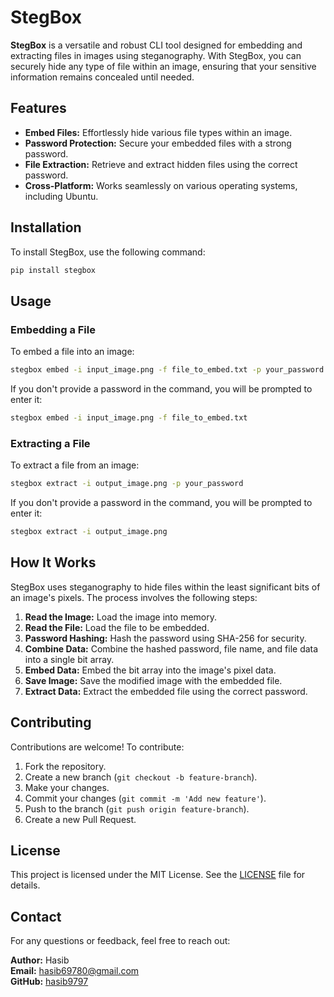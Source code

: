 # StegBox

**StegBox** is a versatile and robust CLI tool designed for embedding and extracting files in images using steganography. With StegBox, you can securely hide any type of file within an image, ensuring that your sensitive information remains concealed until needed.

## Features

- **Embed Files:** Effortlessly hide various file types within an image.
- **Password Protection:** Secure your embedded files with a strong password.
- **File Extraction:** Retrieve and extract hidden files using the correct password.
- **Cross-Platform:** Works seamlessly on various operating systems, including Ubuntu.

## Installation

To install StegBox, use the following command:

```sh
pip install stegbox
```

## Usage

### Embedding a File

To embed a file into an image:

```sh
stegbox embed -i input_image.png -f file_to_embed.txt -p your_password
```

If you don't provide a password in the command, you will be prompted to enter it:

```sh
stegbox embed -i input_image.png -f file_to_embed.txt
```

### Extracting a File

To extract a file from an image:

```sh
stegbox extract -i output_image.png -p your_password
```

If you don't provide a password in the command, you will be prompted to enter it:

```sh
stegbox extract -i output_image.png
```

## How It Works

StegBox uses steganography to hide files within the least significant bits of an image's pixels. The process involves the following steps:

1. **Read the Image:** Load the image into memory.
2. **Read the File:** Load the file to be embedded.
3. **Password Hashing:** Hash the password using SHA-256 for security.
4. **Combine Data:** Combine the hashed password, file name, and file data into a single bit array.
5. **Embed Data:** Embed the bit array into the image's pixel data.
6. **Save Image:** Save the modified image with the embedded file.
7. **Extract Data:** Extract the embedded file using the correct password.

## Contributing

Contributions are welcome! To contribute:

1. Fork the repository.
2. Create a new branch (`git checkout -b feature-branch`).
3. Make your changes.
4. Commit your changes (`git commit -m 'Add new feature'`).
5. Push to the branch (`git push origin feature-branch`).
6. Create a new Pull Request.

## License

This project is licensed under the MIT License. See the [LICENSE](LICENSE) file for details.

## Contact

For any questions or feedback, feel free to reach out:

**Author:** Hasib  
**Email:** [hasib69780@gmail.com](mailto:hasib69780@gmail.com)  
**GitHub:** [hasib9797](https://github.com/hasib9797/stegbox)